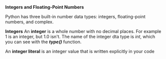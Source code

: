 **Integers and Floating-Point
Numbers**

Python has three built-in number data types: integers, floating-point numbers, and complex.

**Integers**
An **integer** is a whole number with no decimal places. For example 1 is an integer, but 1.0 isn't.
The name of the integer dta type is *int*, which you can see with the ***type()*** function.

An **integer literal** is an integer value that is written explicitly in your
code